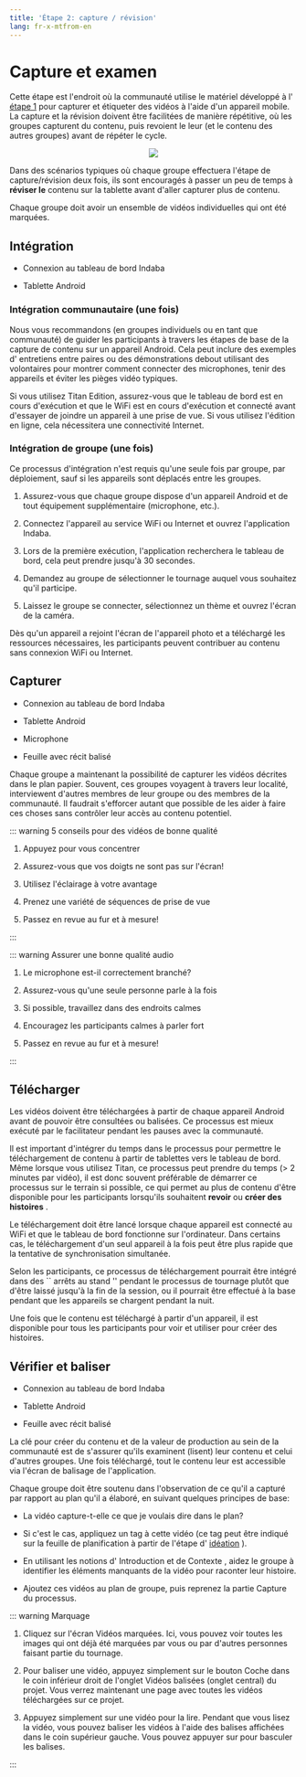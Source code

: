 ```yaml
---
title: 'Étape 2: capture / révision'
lang: fr-x-mtfrom-en
---
```

<ReadTime/> 

<Steps :step="2"/> 

<h1> Capture et examen </h1> 

<Leader> 

 Cette étape est l&#39;endroit où la communauté utilise le matériel développé à l&#39; <a href="/fr/guide/ideation/">étape 1</a> pour capturer et étiqueter des vidéos à l&#39;aide d&#39;un appareil mobile. La capture et la révision doivent être facilitées de manière répétitive, où les groupes capturent du contenu, puis revoient le leur (et le contenu des autres groupes) avant de répéter le cycle.  

<div style="text-align:center"> 
<img src="/imgs/capture.svg"/> 
</div> 

 Dans des scénarios typiques où chaque groupe effectuera l&#39;étape de capture/révision deux fois, ils sont encouragés à passer un peu de temps à <strong>réviser le</strong> contenu sur la tablette avant d&#39;aller capturer plus de contenu.  

</Leader> 

<Tip title="Résultat de l&#39;étape"> 

 Chaque groupe doit avoir un ensemble de vidéos individuelles qui ont été marquées.  

</Tip> 

<TimeGuide title="30 min"> 

<h2> Intégration </h2> 

</TimeGuide> 

<Materials title="Matériaux"> 

<ul><li> Connexion au tableau de bord Indaba </li></ul> 
<ul><li> Tablette Android </li></ul> 

</Materials> 


<h3> Intégration communautaire (une fois) </h3> 

<App/> 

 Nous vous recommandons (en groupes individuels ou en tant que communauté) de guider les participants à travers les étapes de base de la capture de contenu sur un appareil Android. Cela peut inclure des exemples d&#39; <span class="code">entretiens</span> entre paires ou des démonstrations debout utilisant des volontaires pour montrer comment connecter des microphones, tenir des appareils et éviter les pièges vidéo typiques.  

<AdminRole title="Action du facilitateur: exécuter le tableau de bord"> 

 Si vous utilisez Titan Edition, assurez-vous que le tableau de bord est en cours d&#39;exécution et que le WiFi est en cours d&#39;exécution et connecté avant d&#39;essayer de <span class="code">joindre</span> un appareil à une prise de vue. Si vous utilisez l&#39;édition en ligne, cela nécessitera une connectivité Internet.  

</AdminRole> 

<h3> Intégration de groupe (une fois) </h3> 

<App/> 

 Ce processus d&#39;intégration n&#39;est requis qu&#39;une seule fois par groupe, par déploiement, sauf si les appareils sont déplacés entre les groupes.  

<ol><li> Assurez-vous que chaque groupe dispose d&#39;un appareil Android et de tout équipement supplémentaire (microphone, etc.). </li></ol> 
<ol start="2"><li> Connectez l&#39;appareil au service WiFi ou Internet et ouvrez l&#39;application Indaba. </li></ol> 
<ol start="3"><li> Lors de la première exécution, l&#39;application recherchera le tableau de bord, cela peut prendre jusqu&#39;à 30 secondes. </li></ol> 
<ol start="4"><li> Demandez au groupe de sélectionner le tournage auquel vous souhaitez qu&#39;il participe. </li></ol> 
<ol start="5"><li> Laissez le groupe se connecter, sélectionnez un thème et ouvrez l&#39;écran de la caméra. </li></ol> 

 Dès qu&#39;un appareil a rejoint l&#39;écran de l&#39;appareil photo et a téléchargé les ressources nécessaires, les participants peuvent contribuer au contenu sans connexion WiFi ou Internet.  

<TimeGuide title="3-4 heures (sur ~ 2 jours)"> 

<h2> Capturer </h2> 

</TimeGuide> 

<Materials title="Matériaux"> 

<ul><li> Connexion au tableau de bord Indaba </li></ul> 
<ul><li> Tablette Android </li></ul> 
<ul><li> Microphone </li></ul> 
<ul><li> Feuille avec récit balisé </li></ul> 

</Materials> 

<App/> 
<Paper/> 

 Chaque groupe a maintenant la possibilité de capturer les vidéos décrites dans le plan papier. Souvent, ces groupes voyagent à travers leur localité, interviewent d&#39;autres membres de leur groupe ou des membres de la communauté. Il faudrait s&#39;efforcer autant que possible de les aider à faire ces choses sans contrôler leur accès au contenu potentiel.  

::: warning 5 conseils pour des vidéos de bonne qualité  

<ol><li> Appuyez pour vous concentrer </li></ol> 
<ol start="2"><li> Assurez-vous que vos doigts ne sont pas sur l&#39;écran! </li></ol> 
<ol start="3"><li> Utilisez l&#39;éclairage à votre avantage </li></ol> 
<ol start="4"><li> Prenez une variété de séquences de prise de vue </li></ol> 
<ol start="5"><li> Passez en revue au fur et à mesure! </li></ol> 

:::  

::: warning Assurer une bonne qualité audio  

<ol><li> Le microphone est-il correctement branché? </li></ol> 
<ol start="2"><li> Assurez-vous qu&#39;une seule personne parle à la fois </li></ol> 
<ol start="3"><li> Si possible, travaillez dans des endroits calmes </li></ol> 
<ol start="4"><li> Encouragez les participants calmes à parler fort </li></ol> 
<ol start="5"><li> Passez en revue au fur et à mesure! </li></ol> 

:::  

<TimeGuide title="varie en fonction du contenu"> 

<h2> Télécharger </h2> 

</TimeGuide> 

<App/> 
<Dashboard/> 

 Les vidéos doivent être téléchargées à partir de chaque appareil Android avant de pouvoir être consultées ou balisées. Ce processus est mieux exécuté par le facilitateur pendant les pauses avec la communauté.  

<AdminRole  title="Action de l&#39;animateur: téléchargement de contenu"> 

 Il est important d&#39;intégrer du temps dans le processus pour permettre le téléchargement de contenu à partir de tablettes vers le tableau de bord. Même lorsque vous utilisez Titan, ce processus peut prendre du temps (&gt; 2 minutes par vidéo), il est donc souvent préférable de démarrer ce processus sur le terrain si possible, ce qui permet au plus de contenu d&#39;être disponible pour les participants lorsqu&#39;ils souhaitent <strong>revoir</strong> ou <strong>créer des histoires</strong> .  

 Le téléchargement doit être lancé lorsque chaque appareil est connecté au WiFi et que le tableau de bord fonctionne sur l&#39;ordinateur. Dans certains cas, le téléchargement d&#39;un seul appareil à la fois peut être plus rapide que la tentative de synchronisation simultanée.  

 Selon les participants, ce processus de téléchargement pourrait être intégré dans des `` arrêts au stand &#39;&#39; pendant le processus de tournage plutôt que d&#39;être laissé jusqu&#39;à la fin de la session, ou il pourrait être effectué à la base pendant que les appareils se chargent pendant la nuit.  

 Une fois que le contenu est téléchargé à partir d&#39;un appareil, il est disponible pour tous les participants pour voir et utiliser pour créer des histoires.  

</AdminRole> 

<TimeGuide title="15 minutes pour chaque heure de capture"> 

<h2> Vérifier et baliser </h2> 

</TimeGuide> 

<Materials title="Matériaux"> 

<ul><li> Connexion au tableau de bord Indaba </li></ul> 
<ul><li> Tablette Android </li></ul> 
<ul><li> Feuille avec récit balisé </li></ul> 

</Materials> 

<App/> 
<Dashboard/> 
<Paper/> 

 La clé pour créer du contenu et de la valeur de production au sein de la communauté est de s&#39;assurer qu&#39;ils examinent (lisent) leur contenu et celui d&#39;autres groupes. Une fois téléchargé, tout le contenu leur est accessible via l&#39;écran de <span class="code">balisage</span> de l&#39;application.  

 Chaque groupe doit être soutenu dans l&#39;observation de ce qu&#39;il a capturé par rapport au plan qu&#39;il a élaboré, en suivant quelques principes de base:  

<ul><li> La vidéo capture-t-elle ce que je voulais dire dans le plan? </li></ul> 
<ul><li> Si c&#39;est le cas, appliquez un <span class="code">tag</span> à cette vidéo (ce tag peut être indiqué sur la feuille de planification à partir de l&#39;étape d&#39; <a href="/fr/guide/ideation/">idéation</a> ). </li></ul> 
<ul><li> En utilisant les notions d&#39; <span class="code">Introduction</span> et de <span class="code">Contexte</span> , aidez le groupe à identifier les éléments manquants de la vidéo pour raconter leur histoire. </li></ul> 
<ul><li> Ajoutez ces vidéos au plan de groupe, puis reprenez la partie <span class="code">Capture</span> du processus. </li></ul> 

::: warning Marquage  

<ol><li> Cliquez sur l&#39;écran <span class="code">Vidéos</span> marquées. Ici, vous pouvez voir toutes les images qui ont déjà été marquées par vous ou par d&#39;autres personnes faisant partie du tournage. </li></ol> 
<ol start="2"><li> Pour baliser une vidéo, appuyez simplement sur le bouton <span class="code">Coche</span> dans le coin inférieur droit de l&#39;onglet <span class="code">Vidéos</span> balisées (onglet central) du projet. Vous verrez maintenant une page avec toutes les vidéos téléchargées sur ce projet. </li></ol> 
<ol start="3"><li> Appuyez simplement sur une vidéo pour la lire. Pendant que vous lisez la vidéo, vous pouvez baliser les vidéos à l&#39;aide des balises affichées dans le coin supérieur gauche. Vous pouvez appuyer sur pour basculer les balises. </li></ol> 

:::  
